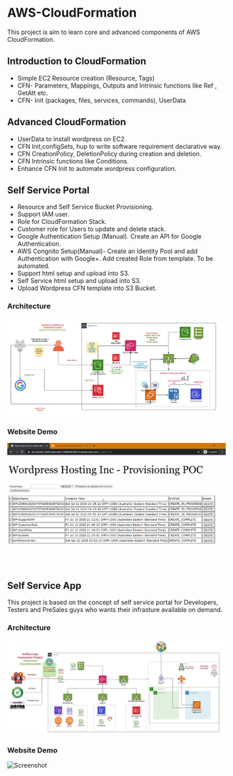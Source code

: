# AWS-CloudFormation
This project is aim to learn core and advanced components of AWS CloudFormation.

## Introduction to CloudFormation
- Simple EC2 Resource creation (Resource, Tags)
- CFN- Parameters, Mappings, Outputs and Intrinsic functions like Ref , GetAtt etc.
- CFN- Init (packages, files, services, commands), UserData

## Advanced CloudFormation
- UserData to install wordpress on EC2.
- CFN Init,configSets, hup to write software requirement declarative way.
- CFN CreationPolicy, DeletionPolicy during creation and deletion.
- CFN Intrinsic functions like Conditions.
- Enhance CFN Init to automate wordpress configuration.

## Self Service Portal
- Resource and Self Service Bucket Provisioning.
- Support IAM user.
- Role for CloudFormation Stack.
- Customer role for Users to update and delete stack.
- Google Authentication Setup (Manual). Create an API for Google Authentication.
- AWS Congnito Setup(Manual)- Create an Identity Pool and add Authentication with Google+. Add created Role from template. To be automated.
- Support html setup and upload into S3.
- Self Service html setup and upload into S3.
- Upload Wordpress CFN template into S3 Bucket.
### Architecture
![Screenshot](Arch-WPSelfService.png)
### Website Demo
![Screenshot](WP-SeflServeWebsiteDemo.gif)

## Self Service App
This project is based on the concept of self service portal for Developers, Testers and PreSales guys who wants their infrasture available on demand.

### Architecture
![Screenshot](SelfSerApp.jpeg)

### Website Demo
![Screenshot](SelfServApp.gif)
